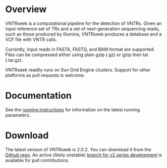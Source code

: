 # Overview

VNTRseek is a computational pipeline for the detection of VNTRs. Given an input reference set of TRs and a set of next-generation sequencing reads, such as those produced by Illumina, VNTRseek produces a database and a VCF file with VNTR calls.

Currently, input reads in FASTA, FASTQ, and BAM format are supported. Files can be compressed either using plain gzip (.gz) or gzip then tar (.tar.gz).

VNTRseek readily runs on Sun Grid Engine clusters. Support for other platforms as pull requests is welcome.

# Documentation

See the [running instructions](RUNNING.md) for information on the latest running parameters.

# Download

The latest version of VNTRseek is 2.0.2. You can download it from the [Github repo](https://github.com/Benson-Genomics-Lab/VNTRseek/releases).
An active (likely unstable) [branch for v2 series development](https://github.com/Benson-Genomics-Lab/VNTRseek/tree/v2.0_dev) is available for pull contributions.